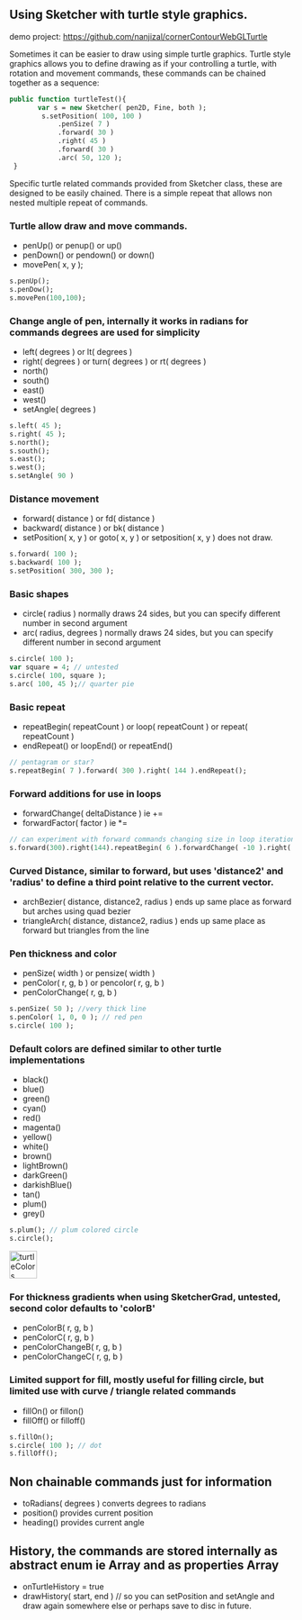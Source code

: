 ## Using Sketcher with turtle style graphics.

demo project: https://github.com/nanjizal/cornerContourWebGLTurtle
  
Sometimes it can be easier to draw using simple turtle graphics. 
Turtle style graphics allows you to define drawing as if your controlling a turtle, with rotation and movement commands,
these commands can be chained together as a sequence:


```Haxe
public function turtleTest(){
       var s = new Sketcher( pen2D, Fine, both );
        s.setPosition( 100, 100 )
            .penSize( 7 )
            .forward( 30 )
            .right( 45 )
            .forward( 30 )
            .arc( 50, 120 );
 }
 ```

Specific turtle related commands provided from Sketcher class, these are designed to be easily chained.
There is a simple repeat that allows non nested multiple repeat of commands.

### Turtle allow draw and move commands.  
- penUp() or penup() or up()
- penDown() or pendown() or down()
- movePen( x, y );
```Haxe
s.penUp();
s.penDow();
s.movePen(100,100);
```
### Change angle of pen, internally it works in radians for commands degrees are used for simplicity
- left( degrees ) or lt( degrees )
- right( degrees ) or turn( degrees ) or rt( degrees )
- north()
- south()
- east()
- west()
- setAngle( degrees )
```Haxe
s.left( 45 );
s.right( 45 );
s.north();
s.south();
s.east();
s.west();
s.setAngle( 90 )
```

### Distance movement
- forward( distance ) or fd( distance )
- backward( distance ) or bk( distance )
- setPosition( x, y ) or goto( x, y ) or setposition( x, y ) does not draw.
```Haxe
s.forward( 100 );
s.backward( 100 );
s.setPosition( 300, 300 );
```

### Basic shapes
- circle( radius ) normally draws 24 sides, but you can specify different number in second argument 
- arc( radius, degrees ) normally draws 24 sides, but you can specify different number in second argument
```Haxe
s.circle( 100 );
var square = 4; // untested
s.circle( 100, square );
s.arc( 100, 45 );// quarter pie
```

### Basic repeat
- repeatBegin( repeatCount ) or loop( repeatCount ) or repeat( repeatCount )
- endRepeat() or loopEnd() or repeatEnd() 
```Haxe
// pentagram or star?
s.repeatBegin( 7 ).forward( 300 ).right( 144 ).endRepeat();
```
### Forward additions for use in loops
- forwardChange( deltaDistance ) ie +=
- forwardFactor( factor )        ie *=
```Haxe
// can experiment with forward commands changing size in loop iteration
s.forward(300).right(144).repeatBegin( 6 ).forwardChange( -10 ).right( 144 ).endRepeat();
```

### Curved Distance, similar to forward, but uses 'distance2' and 'radius' to define a third point relative to the current vector.
- archBezier( distance, distance2, radius ) ends up same place as forward but arches using quad bezier
- triangleArch( distance, distance2, radius ) ends up same place as forward but triangles from the line

### Pen thickness and color
- penSize( width ) or pensize( width )
- penColor( r, g, b ) or pencolor( r, g, b )
- penColorChange( r, g, b )
```Haxe
s.penSize( 50 ); //very thick line
s.penColor( 1, 0, 0 ); // red pen
s.circle( 100 );
```

### Default colors are defined similar to other turtle implementations
- black()
- blue()
- green()
- cyan()
- red()
- magenta()
- yellow()
- white()
- brown()
- lightBrown()
- darkGreen()
- darkishBlue()
- tan()
- plum()
- grey()
```Haxe
s.plum(); // plum colored circle
s.circle();
```
<img width="49" alt="turtleColors" src="https://user-images.githubusercontent.com/20134338/134170061-4cbaad26-110c-4db9-a9bc-3bc437eac4fa.png">


### For thickness gradients when using SketcherGrad, untested, second color defaults to 'colorB'
- penColorB( r, g, b )
- penColorC( r, g, b )
- penColorChangeB( r, g, b )
- penColorChangeC( r, g, b )

### Limited support for fill, mostly useful for filling circle, but limited use with curve / triangle related commands
- fillOn() or fillon()
- fillOff() or filloff()
```Haxe
s.fillOn();
s.circle( 100 ); // dot
s.fillOff();
```

## Non chainable commands just for information
- toRadians( degrees ) converts degrees to radians
- position() provides current position
- heading() provides current angle

## History, the commands are stored internally as abstract enum ie Array<TurtleCommand> and as properties Array<Float>
- onTurtleHistory = true
- drawHistory( start, end )  // so you can setPosition and setAngle and draw again somewhere else or perhaps save to disc in future.
